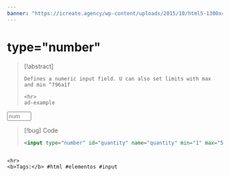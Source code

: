 ```yaml
---
banner: "https://icreate.agency/wp-content/uploads/2015/10/html5-1300x470.gif"
---
```

# type="number"
> [!abstract]
> ````
> Defines a numeric input field. U can also set limits with max and min ^796a1f
> 
> <hr>
> ad-example
<input type="number" id="quantity" name="quantity" min="1" max="50" placeholder="num">	

> [!bug] Code
> ~~~html
> <input type="number" id="quantity" name="quantity" min="1" max="50" placeholder="num">	
> ~~~


````

<hr>
<b>Tags:</b> #html #elementos #input